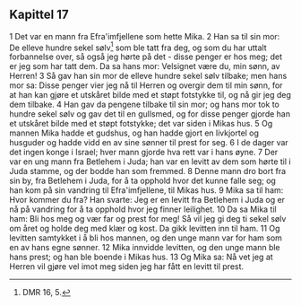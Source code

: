 ## Kapittel 17

1 Det var en mann fra Efra'imfjellene som hette Mika.
2 Han sa til sin mor: De elleve hundre sekel sølv[^1] som ble tatt fra deg, og som du har uttalt forbannelse over, så også jeg hørte på det - disse penger er hos meg; det er jeg som har tatt dem. Da sa hans mor: Velsignet være du, min sønn, av Herren!
3 Så gav han sin mor de elleve hundre sekel sølv tilbake; men hans mor sa: Disse penger vier jeg nå til Herren og overgir dem til min sønn, for at han kan gjøre et utskåret bilde med et støpt fotstykke til, og nå gir jeg deg dem tilbake.
4 Han gav da pengene tilbake til sin mor; og hans mor tok to hundre sekel sølv og gav det til en gullsmed, og for disse penger gjorde han et utskåret bilde med et støpt fotstykke; det var siden i Mikas hus.
5 Og mannen Mika hadde et gudshus, og han hadde gjort en livkjortel og husguder og hadde vidd en av sine sønner til prest for seg.
6 I de dager var det ingen konge i Israel; hver mann gjorde hva rett var i hans øyne.
7 Der var en ung mann fra Betlehem i Juda; han var en levitt av dem som hørte til i Juda stamme, og der bodde han som fremmed.
8 Denne mann dro bort fra sin by, fra Betlehem i Juda, for å ta opphold hvor det kunne falle seg; og han kom på sin vandring til Efra'imfjellene, til Mikas hus.
9 Mika sa til ham: Hvor kommer du fra? Han svarte: Jeg er en levitt fra Betlehem i Juda og er nå på vandring for å ta opphold hvor jeg finner leilighet.
10 Da sa Mika til ham: Bli hos meg og vær far og prest for meg! Så vil jeg gi deg ti sekel sølv om året og holde deg med klær og kost. Da gikk levitten inn til ham.
11 Og levitten samtykket i å bli hos mannen, og den unge mann var for ham som en av hans egne sønner.
12 Mika innvidde levitten, og den unge mann ble hans prest; og han ble boende i Mikas hus.
13 Og Mika sa: Nå vet jeg at Herren vil gjøre vel imot meg siden jeg har fått en levitt til prest.

[^1]:  DMR 16, 5.
